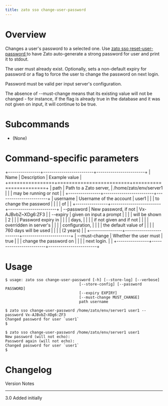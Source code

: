 ```yaml
---
title: zato sso change-user-password
---
```


Overview
========

Changes a user\'s password to a selected one. Use [zato sso reset-user-password ](./sso-reset-user-password) to have Zato
auto-generate a strong password for user and print it to stdout.

The user must already exist. Optionally, sets a non-default expiry for password or a flag to force the user to change
the password on next login.

Password must be valid per input server\'s configuration.

The absence of \--must-change means that its existing value will not be changed - for instance, if the flag is
already true in the database and it was not given on input, it will continue to be true.

Subcommands
===========

-   (None)

Command-specific parameters
===========================

+----------------+-------------------------+------------------------+
| Name           | Description             | Example value          |
+================+=========================+========================+
| path           | Path to a Zato server,  | /home/zato/env/server1 |
|                | may be running or not   |                        |
+----------------+-------------------------+------------------------+
| username       | Username of the account | user1                  |
|                | to change the password  |                        |
|                | of                      |                        |
+----------------+-------------------------+------------------------+
| \--password    | New password, if not    | Vx-AJBvbZ\~XDg6:ZF3    |
| \--expiry      | given on input a prompt |                        |
|                | will be shown           | 2                      |
|                | Password expiry in      |                        |
|                | days,                   |                        |
|                | if not given and if not |                        |
|                | overridden in server\'s |                        |
|                | configuration,          |                        |
|                | the default value of    |                        |
|                | 760 days will be used   |                        |
|                | (2 years)               |                        |
+----------------+-------------------------+------------------------+
| \--must-change | Whether the user must   | true                   |
|                | change the password on  |                        |
|                | next login.             |                        |
+----------------+-------------------------+------------------------+

Usage
=====

    $ usage: zato sso change-user-password [-h] [--store-log] [--verbose]
                                     [--store-config] [--password PASSWORD]
                                     [--expiry EXPIRY]
                                     [--must-change MUST_CHANGE]
                                     path username

    $ zato sso change-user-password /home/zato/env/server1 user1 --password Vx-AJBvbZ~XDg6:ZF3
    Changed password for user `user1`
    $

    $ zato sso change-user-password /home/zato/env/server1 user1
    New password (will not echo):
    Password again (will not echo):
    Changed password for user `user1`
    $

Changelog
=========

  Version   Notes
  --------- -----------------
  3.0       Added initially
